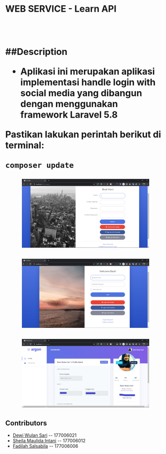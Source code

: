 <h1>WEB SERVICE - Learn API <h1><br>

##Description
- Aplikasi ini merupakan aplikasi implementasi <b>handle login with social media</b> yang dibangun dengan menggunakan framework Laravel 5.8

Pastikan lakukan perintah berikut di terminal:
```console
composer update
```

<p align="center"><img src="Dokumentasi/register.png" width="400"></p>
<p align="center"><img src="Dokumentasi/login.png" width="400"></p>
<p align="center"><img src="Dokumentasi/home_google.png" width="400"></p>


## Contributors
- [Dewi Wulan Sari](https://github.com/dewiwss) -- 177006021
- [Sheila Maulida Intani](https://github.com/sheilamaulidaintani) -- 177006012
- [Fadilah Salsabila](https://github.com/fadilahsalsa) -- 177006006
